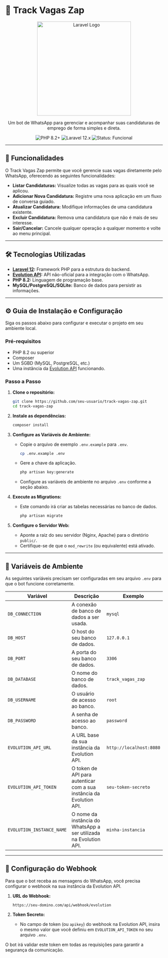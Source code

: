 # 🤖 Track Vagas Zap

<p align="center">
  <img src="https://raw.githubusercontent.com/laravel/art/master/logo-lockup/5%20SVG/2%20CMYK/1%20Full%20Color/laravel-logolockup-cmyk-red.svg" width="300" alt="Laravel Logo">
</p>

<p align="center">
  Um bot de WhatsApp para gerenciar e acompanhar suas candidaturas de emprego de forma simples e direta.
</p>

<p align="center">
  <img src="https://img.shields.io/badge/PHP-8.2%2B-blueviolet" alt="PHP 8.2+">
  <img src="https://img.shields.io/badge/Laravel-12.x-FF2D20?style=flat-square&logo=laravel" alt="Laravel 12.x">
  <img src="https://img.shields.io/badge/Status-Funcional-brightgreen" alt="Status: Funcional">
</p>

---

## 🚀 Funcionalidades

O Track Vagas Zap permite que você gerencie suas vagas diretamente pelo WhatsApp, oferecendo as seguintes funcionalidades:

- **Listar Candidaturas:** Visualize todas as vagas para as quais você se aplicou.
- **Adicionar Nova Candidatura:** Registre uma nova aplicação em um fluxo de conversa guiado.
- **Atualizar Candidatura:** Modifique informações de uma candidatura existente.
- **Excluir Candidatura:** Remova uma candidatura que não é mais de seu interesse.
- **Sair/Cancelar:** Cancele qualquer operação a qualquer momento e volte ao menu principal.

---

## 🛠️ Tecnologias Utilizadas

- **[Laravel 12](https://laravel.com):** Framework PHP para a estrutura do backend.
- **[Evolution API](https://evolution-api.com/):** API não-oficial para a integração com o WhatsApp.
- **PHP 8.2:** Linguagem de programação base.
- **MySQL/PostgreSQL/SQLite:** Banco de dados para persistir as informações.

---

## ⚙️ Guia de Instalação e Configuração

Siga os passos abaixo para configurar e executar o projeto em seu ambiente local.

### Pré-requisitos

- PHP 8.2 ou superior
- Composer
- Um SGBD (MySQL, PostgreSQL, etc.)
- Uma instância da [Evolution API](https://github.com/EvolutionAPI/evolution-api) funcionando.

### Passo a Passo

1.  **Clone o repositório:**
    ```bash
    git clone https://github.com/seu-usuario/track-vagas-zap.git
    cd track-vagas-zap
    ```

2.  **Instale as dependências:**
    ```bash
    composer install
    ```

3.  **Configure as Variáveis de Ambiente:**
    - Copie o arquivo de exemplo `.env.example` para `.env`.
      ```bash
      cp .env.example .env
      ```
    - Gere a chave da aplicação.
      ```bash
      php artisan key:generate
      ```
    - Configure as variáveis de ambiente no arquivo `.env` conforme a seção abaixo.

4.  **Execute as Migrations:**
    - Este comando irá criar as tabelas necessárias no banco de dados.
      ```bash
      php artisan migrate
      ```

5.  **Configure o Servidor Web:**
    - Aponte a raiz do seu servidor (Nginx, Apache) para o diretório `public/`.
    - Certifique-se de que o `mod_rewrite` (ou equivalente) está ativado.

---

## 🔑 Variáveis de Ambiente

As seguintes variáveis precisam ser configuradas em seu arquivo `.env` para que o bot funcione corretamente.

| Variável                 | Descrição                                                                          | Exemplo                                        |
| ------------------------ | ---------------------------------------------------------------------------------- | ---------------------------------------------- |
| `DB_CONNECTION`          | A conexão de banco de dados a ser usada.                                           | `mysql`                                        |
| `DB_HOST`                | O host do seu banco de dados.                                                      | `127.0.0.1`                                    |
| `DB_PORT`                | A porta do seu banco de dados.                                                     | `3306`                                         |
| `DB_DATABASE`            | O nome do banco de dados.                                                          | `track_vagas_zap`                              |
| `DB_USERNAME`            | O usuário de acesso ao banco.                                                      | `root`                                         |
| `DB_PASSWORD`            | A senha de acesso ao banco.                                                        | `password`                                     |
| `EVOLUTION_API_URL`      | A URL base da sua instância da Evolution API.                                      | `http://localhost:8080`                        |
| `EVOLUTION_API_TOKEN`    | O token de API para autenticar com a sua instância da Evolution API.               | `seu-token-secreto`                            |
| `EVOLUTION_INSTANCE_NAME`| O nome da instância do WhatsApp a ser utilizada na Evolution API.                  | `minha-instancia`                              |

---

## 🔗 Configuração do Webhook

Para que o bot receba as mensagens do WhatsApp, você precisa configurar o webhook na sua instância da Evolution API.

1.  **URL do Webhook:**
    ```
    https://seu-domino.com/api/webhook/evolution
    ```

2.  **Token Secreto:**
    - No campo de token (ou `apikey`) do webhook na Evolution API, insira o mesmo valor que você definiu em `EVOLUTION_API_TOKEN` no seu arquivo `.env`.

O bot irá validar este token em todas as requisições para garantir a segurança da comunicação.
